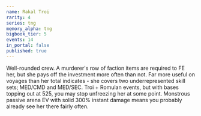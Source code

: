 ```yaml
---
name: Rakal Troi
rarity: 4
series: tng
memory_alpha: tng
bigbook_tier: 5
events: 14
in_portal: false
published: true
---
```


Well-rounded crew. A murderer's row of faction items are required to FE her, but she pays off the investment more often than not. Far more useful on voyages than her total indicates - she covers two underrepresented skill sets; MED/CMD and MED/SEC. Troi + Romulan events, but with bases topping out at 525, you may stop unfreezing her at some point. Monstrous passive arena EV with solid 300% instant damage means you probably already see her there fairly often.
